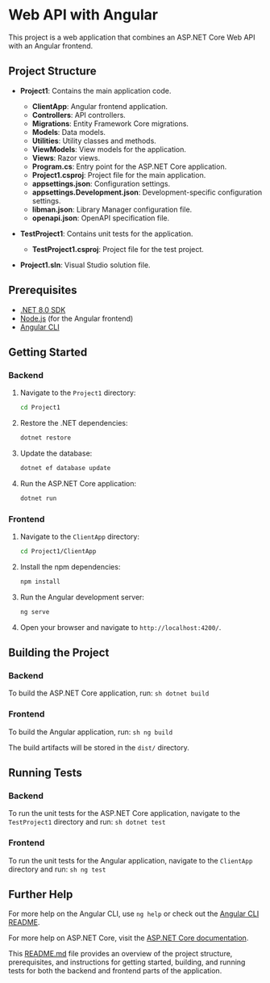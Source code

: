 # Web API with Angular

This project is a web application that combines an ASP.NET Core Web API with an Angular frontend.

## Project Structure

- **Project1**: Contains the main application code.
  - **ClientApp**: Angular frontend application.
  - **Controllers**: API controllers.
  - **Migrations**: Entity Framework Core migrations.
  - **Models**: Data models.
  - **Utilities**: Utility classes and methods.
  - **ViewModels**: View models for the application.
  - **Views**: Razor views.
  - **Program.cs**: Entry point for the ASP.NET Core application.
  - **Project1.csproj**: Project file for the main application.
  - **appsettings.json**: Configuration settings.
  - **appsettings.Development.json**: Development-specific configuration settings.
  - **libman.json**: Library Manager configuration file.
  - **openapi.json**: OpenAPI specification file.

- **TestProject1**: Contains unit tests for the application.
  - **TestProject1.csproj**: Project file for the test project.

- **Project1.sln**: Visual Studio solution file.

## Prerequisites

- [.NET 8.0 SDK](https://dotnet.microsoft.com/download/dotnet/8.0)
- [Node.js](https://nodejs.org/) (for the Angular frontend)
- [Angular CLI](https://angular.io/cli)

## Getting Started

### Backend

1. Navigate to the `Project1` directory:
    ```sh
    cd Project1
    ```

2. Restore the .NET dependencies:
    ```sh
    dotnet restore
    ```

3. Update the database:
    ```sh
    dotnet ef database update
    ```

4. Run the ASP.NET Core application:
    ```sh
    dotnet run
    ```

### Frontend

1. Navigate to the `ClientApp` directory:
    ```sh
    cd Project1/ClientApp
    ```

2. Install the npm dependencies:
    ```sh
    npm install
    ```

3. Run the Angular development server:
    ```sh
    ng serve
    ```

4. Open your browser and navigate to `http://localhost:4200/`.

## Building the Project

### Backend

To build the ASP.NET Core application, run:
    ```sh
    dotnet build
    ```

### Frontend

To build the Angular application, run:
    ```sh
    ng build
    ```

The build artifacts will be stored in the `dist/` directory.

## Running Tests

### Backend

To run the unit tests for the ASP.NET Core application, navigate to the `TestProject1` directory and run:
    ```sh
    dotnet test
    ```

### Frontend

To run the unit tests for the Angular application, navigate to the `ClientApp` directory and run:
    ```sh
    ng test
    ```

## Further Help

For more help on the Angular CLI, use `ng help` or check out the [Angular CLI README](https://github.com/angular/angular-cli/blob/main/README.md).

For more help on ASP.NET Core, visit the [ASP.NET Core documentation](https://learn.microsoft.com/en-us/aspnet/core).


This [README.md](https://github.com/microsoftdotnetdevelopment/Todoapp/blob/master/README.md) file provides an overview of the project structure, prerequisites, and instructions for getting started, building, and running tests for both the backend and frontend parts of the application.